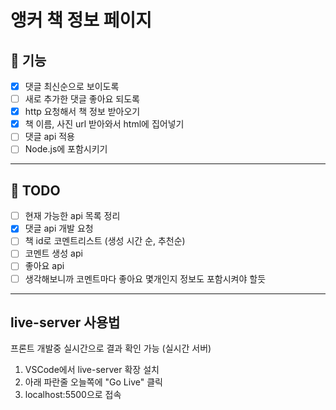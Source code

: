 # 앵커 책 정보 페이지

## :memo: 기능

- [x]  댓글 최신순으로 보이도록
- [ ]  새로 추가한 댓글 좋아요 되도록
- [x]  http 요청해서 책 정보 받아오기
- [x]  책 이름, 사진 url 받아와서 html에 집어넣기
- [ ]  댓글 api 적용
- [ ]  Node.js에 포함시키기

---

## :gem: TODO

- [ ]  현재 가능한  api 목록 정리
- [x]  댓글 api 개발 요청
- [ ]  책 id로 코멘트리스트 (생성 시간 순, 추천순)
- [ ]  코멘트 생성 api
- [ ]  좋아요 api
- [ ]  생각해보니까 코멘트마다 좋아요 몇개인지 정보도 포함시켜야 할듯

---

## live-server 사용법

프론트 개발중 실시간으로 결과 확인 가능 (실시간 서버)

1. VSCode에서 live-server 확장 설치
2. 아래 파란줄 오늘쪽에 "Go Live" 클릭
3. localhost:5500으로 접속
